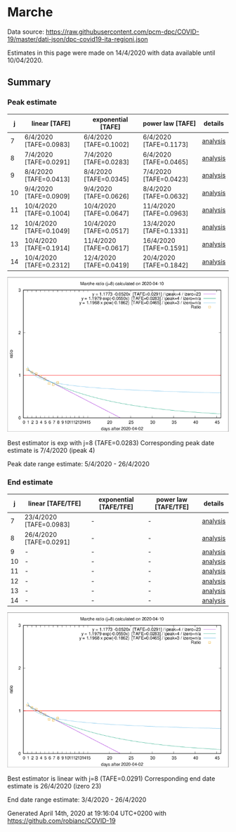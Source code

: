 # Marche


Data source: https://raw.githubusercontent.com/pcm-dpc/COVID-19/master/dati-json/dpc-covid19-ita-regioni.json

Estimates in this page were made on 14/4/2020 with data available until 10/04/2020.


## Summary 

### Peak estimate 
|j|linear [TAFE]|exponential [TAFE]|power law [TAFE]|details|
|---|----|-----------|---------|-------|
|7|6/4/2020 [TAFE=0.0983]|6/4/2020 [TAFE=0.1002]|6/4/2020 [TAFE=0.1173]|[analysis](COVID-19_marche_j7_2020-04-10.md)|
|8|7/4/2020 [TAFE=0.0291]|7/4/2020 [TAFE=0.0283]|6/4/2020 [TAFE=0.0465]|[analysis](COVID-19_marche_j8_2020-04-10.md)|
|9|8/4/2020 [TAFE=0.0413]|8/4/2020 [TAFE=0.0345]|7/4/2020 [TAFE=0.0423]|[analysis](COVID-19_marche_j9_2020-04-10.md)|
|10|9/4/2020 [TAFE=0.0909]|9/4/2020 [TAFE=0.0626]|8/4/2020 [TAFE=0.0632]|[analysis](COVID-19_marche_j10_2020-04-10.md)|
|11|10/4/2020 [TAFE=0.1004]|10/4/2020 [TAFE=0.0647]|11/4/2020 [TAFE=0.0963]|[analysis](COVID-19_marche_j11_2020-04-10.md)|
|12|10/4/2020 [TAFE=0.1049]|10/4/2020 [TAFE=0.0517]|13/4/2020 [TAFE=0.1331]|[analysis](COVID-19_marche_j12_2020-04-10.md)|
|13|10/4/2020 [TAFE=0.1914]|11/4/2020 [TAFE=0.0617]|16/4/2020 [TAFE=0.1591]|[analysis](COVID-19_marche_j13_2020-04-10.md)|
|14|10/4/2020 [TAFE=0.2312]|12/4/2020 [TAFE=0.0419]|20/4/2020 [TAFE=0.1842]|[analysis](COVID-19_marche_j14_2020-04-10.md)|

![best peak estimate](COVID-19_marche_j8_2020-04-10.png)

Best estimator is exp with j=8 (TAFE=0.0283)
Corresponding peak date estimate is 7/4/2020 (ipeak 4)


Peak date range estimate: 5/4/2020 - 26/4/2020

### End estimate 
|j|linear [TAFE/TFE]|exponential [TAFE/TFE]|power law [TAFE/TFE]|details|
|---|----|-----------|---------|-------|
|7|23/4/2020 [TAFE=0.0983]|-|-|[analysis](COVID-19_marche_j7_2020-04-10.md)|
|8|26/4/2020 [TAFE=0.0291]|-|-|[analysis](COVID-19_marche_j8_2020-04-10.md)|
|9|-|-|-|[analysis](COVID-19_marche_j9_2020-04-10.md)|
|10|-|-|-|[analysis](COVID-19_marche_j10_2020-04-10.md)|
|11|-|-|-|[analysis](COVID-19_marche_j11_2020-04-10.md)|
|12|-|-|-|[analysis](COVID-19_marche_j12_2020-04-10.md)|
|13|-|-|-|[analysis](COVID-19_marche_j13_2020-04-10.md)|
|14|-|-|-|[analysis](COVID-19_marche_j14_2020-04-10.md)|

![best zero estimate](COVID-19_marche_j8_2020-04-10.png)

Best estimator is linear with j=8 (TAFE=0.0291)
Corresponding end date estimate is 26/4/2020 (izero 23)


End date range estimate: 3/4/2020 - 26/4/2020

Generated April 14th, 2020 at 19:16:04 UTC+0200 with https://github.com/robianc/COVID-19
